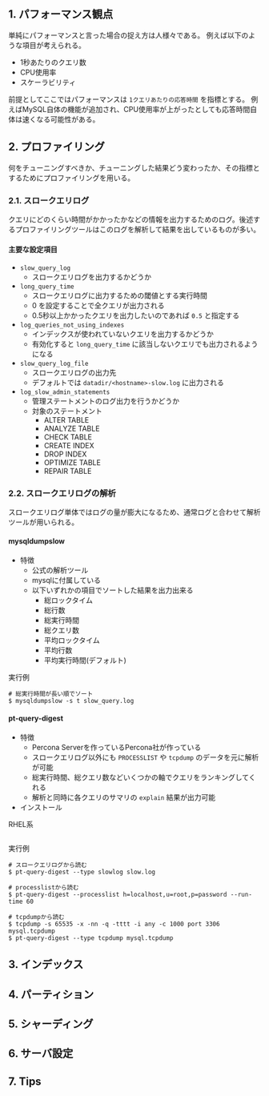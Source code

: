 ## 1. パフォーマンス観点

単純にパフォーマンスと言った場合の捉え方は人様々である。
例えば以下のような項目が考えられる。

* 1秒あたりのクエリ数
* CPU使用率
* スケーラビリティ

前提としてここではパフォーマンスは `1クエリあたりの応答時間` を指標とする。
例えばMySQL自体の機能が追加され、CPU使用率が上がったとしても応答時間自体は速くなる可能性がある。

## 2. プロファイリング

何をチューニングすべきか、チューニングした結果どう変わったか、その指標とするためにプロファイリングを用いる。

### 2.1. スロークエリログ

クエリにどのくらい時間がかかったかなどの情報を出力するためのログ。後述するプロファイリングツールはこのログを解析して結果を出しているものが多い。

#### 主要な設定項目

* `slow_query_log`
  * スロークエリログを出力するかどうか
* `long_query_time`
  * スロークエリログに出力するための閾値とする実行時間
  * 0 を設定することで全クエリが出力される
  * 0.5秒以上かかったクエリを出力したいのであれば `0.5` と指定する
* `log_queries_not_using_indexes`
  * インデックスが使われていないクエリを出力するかどうか
  * 有効化すると `long_query_time` に該当しないクエリでも出力されるようになる
* `slow_query_log_file`
  * スロークエリログの出力先
  * デフォルトでは `datadir/<hostname>-slow.log` に出力される
* `log_slow_admin_statements`
  * 管理ステートメントのログ出力を行うかどうか
  * 対象のステートメント
    * ALTER TABLE
    * ANALYZE TABLE
    * CHECK TABLE
    * CREATE INDEX
    * DROP INDEX
    * OPTIMIZE TABLE
    * REPAIR TABLE

### 2.2. スロークエリログの解析

スロークエリログ単体ではログの量が膨大になるため、通常ログと合わせて解析ツールが用いられる。

#### mysqldumpslow

* 特徴
  * 公式の解析ツール
  * mysqlに付属している
  * 以下いずれかの項目でソートした結果を出力出来る
    * 総ロックタイム
    * 総行数
    * 総実行時間
    * 総クエリ数
    * 平均ロックタイム
    * 平均行数
    * 平均実行時間(デフォルト)

実行例

```
# 総実行時間が長い順でソート
$ mysqldumpslow -s t slow_query.log
```

#### pt-query-digest

* 特徴
  * Percona Serverを作っているPercona社が作っている
  * スロークエリログ以外にも `PROCESSLIST` や `tcpdump` のデータを元に解析が可能
  * 総実行時間、総クエリ数などいくつかの軸でクエリをランキングしてくれる
  * 解析と同時に各クエリのサマリの `explain` 結果が出力可能
* インストール

RHEL系

```

```

実行例

```
# スロークエリログから読む
$ pt-query-digest --type slowlog slow.log

# processlistから読む
$ pt-query-digest --processlist h=localhost,u=root,p=password --run-time 60

# tcpdumpから読む
$ tcpdump -s 65535 -x -nn -q -tttt -i any -c 1000 port 3306 mysql.tcpdump
$ pt-query-digest --type tcpdump mysql.tcpdump
```

## 3. インデックス

## 4. パーティション

## 5. シャーディング

## 6. サーバ設定

## 7. Tips
